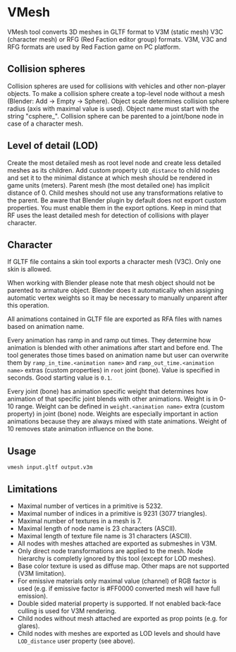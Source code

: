 
VMesh
=====

VMesh tool converts 3D meshes in GLTF format to V3M (static mesh) V3C (character mesh) or RFG (Red Faction editor group) formats.
V3M, V3C and RFG formats are used by Red Faction game on PC platform.

Collision spheres
-----------------
Collision spheres are used for collisions with vehicles and other non-player objects. To make a collision sphere create
a top-level node without a mesh (Blender: Add -> Empty -> Sphere). Object scale determines
collision sphere radius (axis with maximal value is used). Object name must start with the string "csphere_".
Collision sphere can be parented to a joint/bone node in case of a character mesh.

Level of detail (LOD)
---------------------
Create the most detailed mesh as root level node and create less detailed meshes as its children.
Add custom property `LOD_distance` to child nodes and set it to the minimal distance at
which mesh should be rendered in game units (meters). Parent mesh (the most detailed one) has implicit distance of 0.
Child meshes should not use any transformations relative to the parent.
Be aware that Blender plugin by default does not export custom properties. You must enable them in the export options.
Keep in mind that RF uses the least detailed mesh for detection of collisions with player character.

Character
---------
If GLTF file contains a skin tool exports a character mesh (V3C). Only one skin is allowed.

When working with Blender please note that mesh object should not be parented to armature object.
Blender does it automatically when assigning automatic vertex weights so it may be necessary to manually
unparent after this operation.

All animations contained in GLTF file are exported as RFA files with names based on animation name.

Every animation has ramp in and ramp out times. They determine how animation is blended with other animations after start and before end. The tool generates those times based on animation name but user can overwrite them by `ramp_in_time.<animation name>` and `ramp_out_time.<animation name>` extras (custom properties) in `root` joint (bone). Value is specified in seconds.
Good starting value is `0.1`.

Every joint (bone) has animation specific weight that determines how animation of that specific joint blends with other
animations. Weight is in 0-10 range. Weight can be defined in `weight.<animation name>` extra (custom property) in
joint (bone) node. Weights are especially important in action animations because they are always mixed with state
animations. Weight of 10 removes state animation influence on the bone.

Usage
-----

    vmesh input.gltf output.v3m

Limitations
-----------

* Maximal number of vertices in a primitive is 5232.
* Maximal number of indices in a primitive is 9231 (3077 triangles).
* Maximal number of textures in a mesh is 7.
* Maximal length of node name is 23 characters (ASCII).
* Maximal length of texture file name is 31 characters (ASCII).
* All nodes with meshes attached are exported as submeshes in V3M.
* Only direct node transformations are applied to the mesh. Node hierarchy is completly ignored by this tool
  (except for LOD meshes).
* Base color texture is used as diffuse map. Other maps are not supported (V3M limitation).
* For emissive materials only maximal value (channel) of RGB factor is used (e.g. if emissive factor is #FF0000
  converted mesh will have full emission).
* Double sided material property is supported. If not enabled back-face culling is used for V3M rendering.
* Child nodes without mesh attached are exported as prop points (e.g. for glares).
* Child nodes with meshes are exported as LOD levels and should have `LOD_distance` user property (see above).
